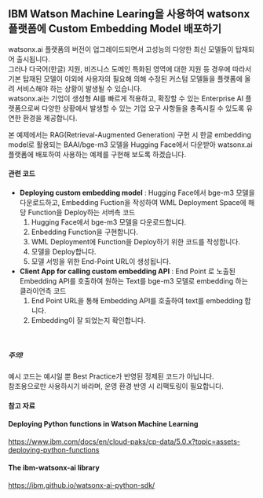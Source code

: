 ## IBM Watson Machine Learing을 사용하여 watsonx 플랫폼에 Custom Embedding Model 배포하기
watsonx.ai 플랫폼의 버전이 업그레이드되면서 고성능의 다양한 최신 모델들이 탑재되어 출시됩니다.<br>
그러나 다국어(한글) 지원, 비즈니스 도메인 특화된 영역에 대한 지원 등 경우에 따라서 기본 탑재된 모델이 이외에 사용자의 필요해 의해 수정된 커스텀 모델들을 플랫폼에 올려 서비스해야 하는 상황이 발생될 수 있습니다.<br>
watsonx.ai는 기업이 생성형 AI를 빠르게 적용하고, 확장할 수 있는 Enterprise AI 플랫폼으로써 다양한 상황에서 발생할 수 있는 기업 요구 사항들을 충족시킬 수 있도록 유연한 환경을 제공합니다.<br>

본 예제에서는 RAG(Retrieval-Augmented Generation) 구현 시 한글 embedding model로 활용되는 BAAI/bge-m3 모델을 Hugging Face에서 다운받아 watsonx.ai 플랫폼에 배포하여 사용하는 예제를 구현해 보도록 하겠습니다.<br>

#### 관련 코드
- **Deploying custom embedding model** : Hugging Face에서 bge-m3 모델을 다운로드하고, Embedding Fuction을 작성하여 WML Deployment Space에 해당 Function을 Deploy하는 서버측 코드
  1. Hugging Face에서 bge-m3 모델을 다운로드합니다.
  2. Enbedding Function을 구현합니다.
  3. WML Deployment에 Function을 Deploy하기 위한 코드를 작성합니다.
  4. 모델을 Deploy합니다.
  5. 모델 서빙을 위한 End-Point URL이 생성됩니다.
- **Client App for calling custom embedding API** : End Point 로 노출된 Embedding API를 호출하여 원하는 Text를 bge-m3 모델로 embedding 하는 클라이언측 코드 
  1. End Point URL을 통해 Embedding API를 호출하여 text를 embedding 합니다.
  2. Embedding이 잘 되었는지 확인합니다. 
<br>

##### 주의!
예시 코드는 예시일 뿐 Best Practice가 반영된 정제된 코드가 아닙니다.<br>
참조용으로만 사용하시기 바라며, 운영 환경 반영 시 리팩토링이 필요합니다.
<br>

#### 참고 자료
#### Deploying Python functions in Watson Machine Learning <br>
https://www.ibm.com/docs/en/cloud-paks/cp-data/5.0.x?topic=assets-deploying-python-functions
#### The ibm-watsonx-ai library <br>
https://ibm.github.io/watsonx-ai-python-sdk/
